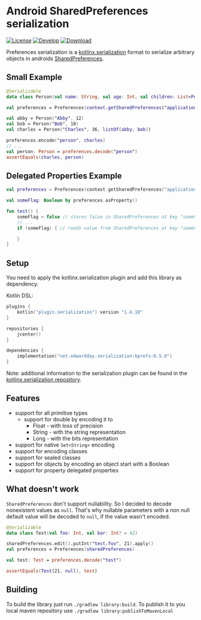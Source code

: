 # Android SharedPreferences serialization

[![License](https://img.shields.io/github/license/EdwarDDay/serialization.kprefs?style=flat)](http://www.apache.org/licenses/LICENSE-2.0)
[![Develop](https://github.com/EdwarDDay/serialization.kprefs/workflows/Develop/badge.svg?branch=main)](https://github.com/EdwarDDay/serialization.kprefs/actions?query=workflow%3ADevelop+branch%3Amain)
[![Download](https://api.bintray.com/packages/edwardday/maven/net.edwardday.serialization%3Akprefs/images/download.svg)](https://bintray.com/edwardday/maven/net.edwardday.serialization%3Akprefs/_latestVersion)

Preferences serialization is a [kotlinx.serialization](https://github.com/Kotlin/kotlinx.serialization) format to
 serialize arbitrary objects in androids
 [SharedPreferences](https://developer.android.com/reference/android/content/SharedPreferences).

## Small Example

```kotlin
@Serializable
data class Person(val name: String, val age: Int, val children: List<Person> = emptyList())

val preferences = Preferences(context.getSharedPreferences("application data", Context.MODE_PRIVATE))

val abby = Person("Abby", 12)
val bob = Person("Bob", 10)
val charles = Person("Charles", 36, listOf(abby, bob))

preferences.encode("person", charles)
// ...
val person: Person = preferences.decode("person")
assertEquals(charles, person)
```

## Delegated Properties Example

```kotlin
val preferences = Preferences(context.getSharedPreferences("application data", Context.MODE_PRIVATE))

val someFlag: Boolean by preferences.asProperty()

fun test() {
    someFlag = false // stores false in SharedPreferences at key "someFlag"
    // ...
    if (someFlag) { // reads value from SharedPreferences at key "someFlag"

    }
}
```

## Setup
You need to apply the kotlinx.serialization plugin and add this library as dependency.

Kotlin DSL:
```kotlin
plugins {
    kotlin("plugin.serialization") version "1.4.10"
}

repositories {
    jcenter()
}

dependencies {
    implementation("net.edwardday.serialization:kprefs:0.5.0")
}
```
Note: additional information to the serialization plugin can be found in the
  [kotlinx.serialization repository](https://github.com/Kotlin/kotlinx.serialization).

## Features
* support for all primitive types
  * support for double by encoding it to
    * Float - with loss of precision
    * String - with the string representation
    * Long - with the bits representation
* support for native `Set<String>` encoding
* support for encoding classes
* support for sealed classes
* support for objects by encoding an object start with a Boolean
* support for property delegated properties

## What doesn't work
`SharedPreferences` don't support nullability. So I decided to decode nonexistent values as `null`. That's why nullable
 parameters with a non null default value will be decoded to `null`, if the value wasn't encoded.

```kotlin
@Serializable
data class Test(val foo: Int, val bar: Int? = 42)

sharedPreferences.edit().putInt("test.foo", 21).apply()
val preferences = Preferences(sharedPreferences)

val test: Test = preferences.decode("test")

assertEquals(Test(21, null), test)
```

## Building
To build the library just run `./gradlew library:build`. To publish it to you local maven repository use
 `./gradlew library:publishToMavenLocal`
